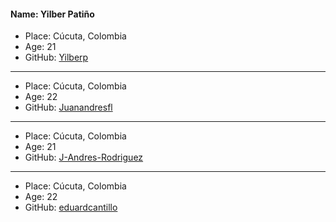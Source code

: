 ﻿#### Name: Yilber Patiño

- Place: Cúcuta, Colombia
- Age: 21
- GitHub: [Yilberp](https://github.com/Yilberp)

---------

- Place: Cúcuta, Colombia
- Age: 22
- GitHub: [Juanandresfl](https://github.com/J-Andres-Rodriguez)

---------

- Place: Cúcuta, Colombia
- Age: 21
- GitHub: [J-Andres-Rodriguez](https://github.com/Juanandresfl)



---------

- Place: Cúcuta, Colombia
- Age: 22
- GitHub: [eduardcantillo](https://github.com/eduardcantillo)


